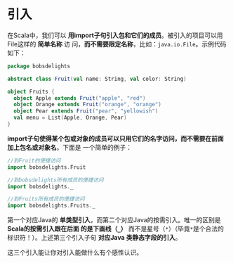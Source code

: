 引入
===================================================================================
在Scala中，我们可以 **用import子句引入包和它们的成员**。被引入的项目可以用File这样的 **简单名称** 访
问，**而不需要限定名称**，比如：`java.io.File`。示例代码如下：
```scala
package bobsdelights

abstract class Fruit(val name: String, val color: String)

object Fruits {
  object Apple extends Fruit("apple", "red")
  object Orange extends Fruit("orange", "orange")
  object Pear extends Fruit("pear", "yellowish")
  val menu = List(Apple, Orange, Pear)
}
```
**import子句使得某个包或对象的成员可以只用它们的名字访问，而不需要在前面加上包名或对象名**。下面是
一个简单的例子：
```scala
//到Fruit的便捷访问
import bobsdelights.Fruit

//到bobsdelights所有成员的便捷访问
import bobsdelights._

//到Fruits所有成员的便捷访问
import bobsdelights.Fruits._
```
第一个对应Java的 **单类型引入**，而第二个对应Java的按需引入。唯一的区别是 **Scala的按需引入跟在后面
的是下画线（`_`）** 而不是星号（`*`）（毕竟`*`是个合法的标识符！）。上述第三个引入子句 **对应Java
类静态字段的引入**。

这三个引入能让你对引入能做什么有个感性认识。